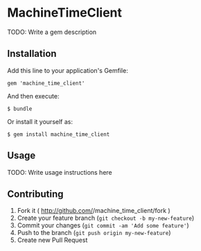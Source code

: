 # MachineTimeClient

TODO: Write a gem description

## Installation

Add this line to your application's Gemfile:

    gem 'machine_time_client'

And then execute:

    $ bundle

Or install it yourself as:

    $ gem install machine_time_client

## Usage

TODO: Write usage instructions here

## Contributing

1. Fork it ( http://github.com/<my-github-username>/machine_time_client/fork )
2. Create your feature branch (`git checkout -b my-new-feature`)
3. Commit your changes (`git commit -am 'Add some feature'`)
4. Push to the branch (`git push origin my-new-feature`)
5. Create new Pull Request
